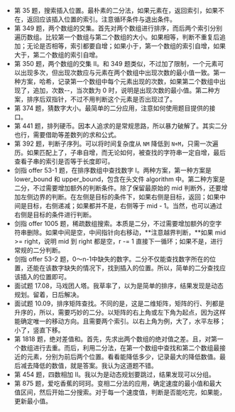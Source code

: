 - 第 35 题，搜索插入位置。最朴素的二分法，如果元素在，返回索引，如果不在，返回应该插入位置的索引。注意循环条件与退出条件。
- 第 349 题，两个数组的交集。首先对两个数组进行排序，而后两个索引分别遍历数组。比较第一个数组与第二个数组的大小。如果相等，判断不重复后追加；无论是否相等，索引都要自增；如果小于，第一个数组的索引自增，如果大于，第二个数组的索引自增。
- 第 350 题，两个数组的交集 II。和 349 题类似，不过加了限制，一个元素可以出现多次，但出现次数应与元素在两个数组中出现次数的最小值一致。第一种方案，哈希，记录第一个数组中每个元素出现的次数，如果第二个数组中出现了，追加，次数--，当次数为 0 时，说明是出现次数的最小值。第二种方案，排序后双指针，不过不用判断这个元素是否出现过了。
- 第 374 题，猜数字大小。最简单的二分应用，注意如何使用题目提供的接口。
- 第 441 题，排列硬币。因本人追求的是常规思路，所以暴力破解了。其实二分也行，需要借助等差数列的求和公式。
- 第 392 题，判断子序列。可以将时间复杂度从 `NM` 降低到 `N+M`，只需一次遍历。如果匹配上了，子串自增，而无论如何，被查找的字符串一定自增，最后查看子串的索引是否等于长度即可。
- 剑指 offer 53-1 题，在排序数组中查找数字 I。两种方案，第一种方案是 lower_bound 和 upper_bound，包含在头文件 algorithm 中。第二种方案是二分，不过需要增加额外的判断条件。除了保留最原始的 mid 判断外，还要增加左侧边界的判断。在左侧是目标的条件下，如果右侧是目标，返回；如果中间是目标，右侧递减；如果都并不是，右侧等于 mid - 1。当然，也可以通过右侧是目标的条件进行判断。
- 剑指 offer 1005 题，稀疏数组搜索。本质是二分，不过需要增加额外的空字符串删除。如果中间是空，中间指针向右移动，**注意越界判断，**如果 mid >= right，说明 mid 到 right 都是空，r -= 1 直接下一循环；如果不是，进行常规的二分判断。
- 剑指 offer 53-2 题，0～n-1中缺失的数字。二分不仅能查找数字所在的位置，还能在该数字缺失的情况下，找到插入的位置。所以，简单的二分查找应该插入的位置即可。
- 面试题 17.08，马戏团人塔。我草率了，以为是简单的排序，结果发现是动态规划。留着，日后解决。
- 面试题 10.09，排序矩阵查找。不同的是，这是二维矩阵，矩阵的行、列都是升序的，所以，需要巧妙的二分。以矩阵的右上角或左下角为起点，因为这样能确定唯一的移动方向。且需要两个索引。以右上角为例，大了，水平左移；小了，竖直下移。
- 第 1818 题，绝对差值和。首先，先求出两个数组的绝对值之差。且，对第一个数组进行去重。而后，利用二分法，在第一个数组中查找和第二个数组最接近的元素，分别为前后两个位置。看看能降低多少，记录最大的降低数值。最后减去降低的数值，就是答案。我认为这道题不错。
- 第 454 题，四数相加 II。我以为是动态规划要跳过，结果发现可以分组。
- 第 875 题，爱吃香蕉的珂珂。变相二分法的应用，确定速度的最小值和最大值区间，然后开始二分搜索。对于每一个速度值，判断是否能吃完，如果能，更新最小值。